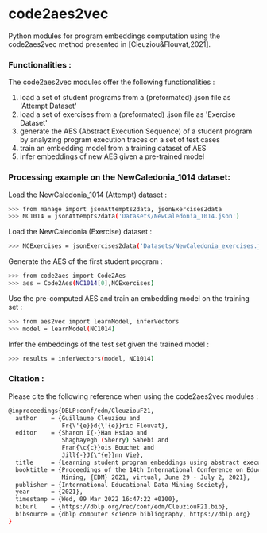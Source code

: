 # code2aes2vec
Python modules for program embeddings computation using the code2aes2vec method presented in [Cleuziou&Flouvat,2021].

### Functionalities :
The code2aes2vec modules offer the following functionalities :
1. load a set of student programs from a (preformated) .json file as 'Attempt Dataset' 
2. load a set of exercises from a (preformated) .json file as 'Exercise Dataset'
2. generate the AES (Abstract Execution Sequence) of a student program by analyzing program execution traces on a set of test cases
4. train an embedding model from a training dataset of AES
5. infer embeddings of new AES given a pre-trained model

### Processing example on the NewCaledonia_1014 dataset:
Load the NewCaledonia_1014 (Attempt) dataset :
```sh
>>> from manage import jsonAttempts2data, jsonExercises2data
>>> NC1014 = jsonAttempts2data('Datasets/NewCaledonia_1014.json')
```
Load the NewCaledonia (Exercise) dataset :
```sh
>>> NCExercises = jsonExercises2data('Datasets/NewCaledonia_exercises.json')
```
Generate the AES of the first student program :
```sh
>>> from code2aes import Code2Aes
>>> aes = Code2Aes(NC1014[0],NCExercises)
```
Use the pre-computed AES and train an embedding model on the training set :
```sh
>>> from aes2vec import learnModel, inferVectors
>>> model = learnModel(NC1014)
```
Infer the embeddings of the test set given the trained model :
```sh
>>> results = inferVectors(model, NC1014)
```

### Citation :

Please cite the following reference when using the code2aes2vec modules :

```sh
@inproceedings{DBLP:conf/edm/CleuziouF21,
  author    = {Guillaume Cleuziou and
               Fr{\'{e}}d{\'{e}}ric Flouvat},
  editor    = {Sharon I{-}Han Hsiao and
               Shaghayegh (Sherry) Sahebi and
               Fran{\c{c}}ois Bouchet and
               Jill{-}J{\^{e}}nn Vie},
  title     = {Learning student program embeddings using abstract execution traces},
  booktitle = {Proceedings of the 14th International Conference on Educational Data
               Mining, {EDM} 2021, virtual, June 29 - July 2, 2021},
  publisher = {International Educational Data Mining Society},
  year      = {2021},
  timestamp = {Wed, 09 Mar 2022 16:47:22 +0100},
  biburl    = {https://dblp.org/rec/conf/edm/CleuziouF21.bib},
  bibsource = {dblp computer science bibliography, https://dblp.org}
}
```
